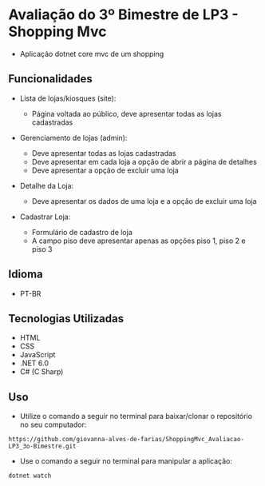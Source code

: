 # Avaliação do 3º Bimestre de LP3 - Shopping Mvc

- Aplicação dotnet core mvc de um shopping

## Funcionalidades

- Lista de lojas/kiosques (site):

    - Página voltada ao público, deve apresentar todas as lojas cadastradas

- Gerenciamento de lojas (admin): 

    - Deve apresentar todas as lojas cadastradas
    - Deve apresentar em cada loja a opção de abrir a página de detalhes
    - Deve apresentar a opção de excluir uma loja

- Detalhe da Loja:

    - Deve apresentar os dados de uma loja e a opção de excluir uma loja

- Cadastrar Loja: 

    - Formulário de cadastro de loja
    - A campo piso deve apresentar apenas as opções piso 1, piso 2 e piso 3

## Idioma 

- PT-BR

## Tecnologias Utilizadas

- HTML
- CSS
- JavaScript 
- .NET 6.0
- C# (C Sharp)

## Uso

- Utilize o comando a seguir no terminal para baixar/clonar o repositório no seu computador:

`https://github.com/giovanna-alves-de-farias/ShoppingMvc_Avaliacao-LP3_3o-Bimestre.git`

- Use o comando a seguir no terminal para manipular a aplicação:

`dotnet watch`
